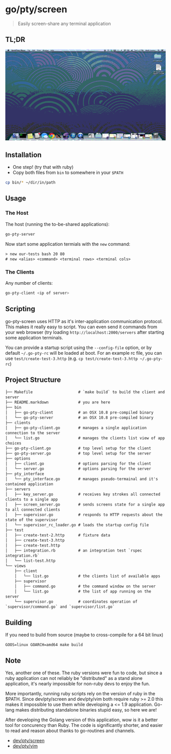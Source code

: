 # go/pty/screen
> Easily screen-share any terminal application

## TL;DR
![demo.gif](https://github.com/dapplebeforedawn/go-pty-screen/raw/master/demo.gif)

## Installation
 - One step! (try that with ruby)
 - Copy both files from `bin` to somewhere in your `$PATH`
 ```bash
 cp bin/* ~/dir/in/path
 ```

## Usage
### The Host
The host (running the to-be-shared applications):
```bash
go-pty-server
```

Now start some application termials with the `new` command:
```
> new our-tests bash 20 80
# new <alias> <command> <terminal rows> <terminal cols>
```

### The Clients
Any number of clients:
```bash
go-pty-client <ip of server>
```

## Scripting
go-pty-screen uses HTTP as it's inter-application communication protocol.  This makes it really easy to script.  You can even send it commands from your web browser (try loading `http://localhost:2000/servers` after starting some application terminals.

You can provide a startup script using the `--config-file` option, or by default `~/.go-pty-rc` will be loaded at boot.  For an example rc file, you can use `test/create-test-3.http` (e.g. `cp test/create-test-3.http ~/.go-pty-rc`)

## Project Structure
```
├── Makefile                    # `make build` to build the client and server
├── README.markdown             # you are here
├── bin
│   ├── go-pty-client           # an OSX 10.8 pre-compiled binary
│   └── go-pty-server           # an OSX 10.8 pre-compiled binary
├── clients
│   ├── go-pty-client.go        # manages a single application connection to the server
│   └── list.go                 # manages the clients list view of app choices
├── go-pty-client.go            # top level setup for the client
├── go-pty-server.go            # top level setup for the server
├── options
│   ├── client.go               # options parsing for the client
│   └── server.go               # options parsing for the server
├── pty_interface
│   └── pty_interface.go        # manages pseudo-termainal and it's contained application
├── servers
│   ├── key_server.go           # receives key strokes all connected clients to a single app
│   ├── screen_server.go        # sends screens state for a single app to all connected clients
│   ├── supervisor.go           # responds to HTTP requests about the state of the supervisor
│   └── supervisor_rc_loader.go # loads the startup config file
├── test
│   ├── create-test-2.http      # fixture data
│   ├── create-test-3.http
│   ├── create-test.http
│   ├── integration.rb          # an integration test `rspec integration.rb`
│   └── list-test.http
└── views
    ├── client
    │   └── list.go             # the clients list of available apps
    ├── supervisor
    │   ├── command.go          # the command window on the server
    │   └── list.go             # the list of app running on the server
    └── supervisor.go           # coordinates operation of `supervisor/command.go` and `supervisor/list.go`
```

## Building
If you need to build from source (maybe to cross-compile for a 64 bit linux)
```
GOOS=linux GOARCH=amd64 make build
```

## Note
Yes, another one of these.  The ruby versions were fun to code, but since a ruby application can not reliably be "distributed" as a stand alone application, it's nearly impossible for non-ruby devs to enjoy the fun.

More importantly, running ruby scripts rely on the version of ruby in the $PATH.  Since dev/pty/screen and dev/pty/vim both require ruby >= 2.0 this makes it impossible to use them while developing a <= 1.9 application.  Go-lang makes distributing standalone binaries stupid easy, so here we are!

After developing the Golang version of this application, wow is it a better tool for concurency than Ruby.  The code is significantly shorter, and easier to read and reason about thanks to go-routines and channels.

 - [dev/pty/screen](https://github.com/dapplebeforedawn/dev-pty-screen)
 - [dev/pty/vim](https://github.com/dapplebeforedawn/dev-pty-vim)
